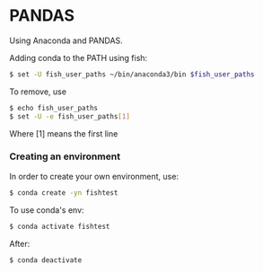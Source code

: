 # PANDAS
Using Anaconda and PANDAS.  

Adding conda to the PATH using fish:
```bash
$ set -U fish_user_paths ~/bin/anaconda3/bin $fish_user_paths  
```

To remove, use
```bash
$ echo fish_user_paths
$ set -U -e fish_user_paths[1]
```
Where [1] means the first line  

### Creating an environment
In order to create your own environment, use:
```bash
$ conda create -yn fishtest  
```

To use conda's env:
```bash
$ conda activate fishtest
```

After:
```bash
$ conda deactivate
```
